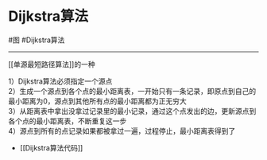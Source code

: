 # Dijkstra算法

#图 #Dijkstra算法 


---
[[单源最短路径算法]]的一种

1）Dijkstra算法必须指定一个源点  
2）生成一个源点到各个点的最小距离表，一开始只有一条记录，即原点到自己的最小距离为0，源点到其他所有点的最小距离都为正无穷大  
3）从距离表中拿出没拿过记录里的最小记录，通过这个点发出的边，更新源点到各个点的最小距离表，不断重复这一步  
4）源点到所有的点记录如果都被拿过一遍，过程停止，最小距离表得到了  

- [[Dijkstra算法代码]]